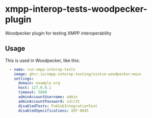 # xmpp-interop-tests-woodpecker-plugin

Woodpecker plugin for testing XMPP interoperability

## Usage

This is used in Woodpecker, like this:

```yaml
  - name: run-xmpp-interop-tests
    image: ghcr.io/xmpp-interop-testing/sintse-woodpecker:main
    settings:
      domain: example.org
      host: 127.0.0.1
      timeout: 5000
      adminAccountUsername: admin
      adminAccountPassword: s3cr3t
      disabledTests: PubSubIntegrationTest
      disabledSpecifications: XEP-0045
```

